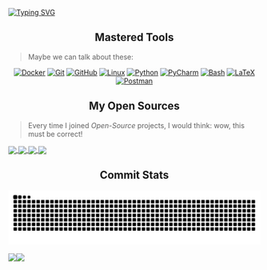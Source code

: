 [![Typing SVG](https://readme-typing-svg.demolab.com?font=Fira+Code&pause=1000&multiline=true&width=1000&lines=True+nobility+resides+in+the+human's+spirit+and+its+boundless+intellect.;%E7%9C%9F%E6%AD%A3%E7%9A%84%E9%AB%98%E8%B4%B5%E5%AD%98%E7%BB%AD%E4%BA%8E%E4%BA%BA%E7%B1%BB%E7%9A%84%E7%B2%BE%E7%A5%9E%E5%92%8C%E6%97%A0%E9%99%90%E7%9A%84%E6%99%BA%E6%85%A7%EF%BC%8C%E8%80%8C%E4%B8%8D%E6%98%AF%E5%8D%95%E7%BA%AF%E6%89%80%E8%B0%93%E7%9A%84%E6%8A%80%E6%9C%AF%E3%80%82)](https://git.io/typing-svg)

<h2 align="center">Mastered Tools</h2>

> Maybe we can talk about these:

<p align="center">
    <a href="https://www.docker.com/" target="_blank"><img src="https://skillicons.dev/icons?i=docker&theme=dark" alt="Docker"/></a>
    <a href="https://git-scm.com/" target="_blank"><img src="https://skillicons.dev/icons?i=git&theme=dark" alt="Git"/></a>
    <a href="https://github.com/" target="_blank"><img src="https://skillicons.dev/icons?i=github&theme=dark" alt="GitHub"/></a>
    <a href="https://www.linux.org/" target="_blank"><img src="https://skillicons.dev/icons?i=linux&theme=dark" alt="Linux"/></a>
    <a href="https://www.python.org/" target="_blank"><img src="https://skillicons.dev/icons?i=py&theme=dark" alt="Python"/></a>
    <a href="https://www.jetbrains.com/pycharm/" target="_blank"><img src="https://skillicons.dev/icons?i=pycharm&theme=dark" alt="PyCharm"/></a>
    <a href="https://www.gnu.org/software/bash/" target="_blank"><img src="https://skillicons.dev/icons?i=bash&theme=dark" alt="Bash"/></a>
    <a href="https://www.latex-project.org/" target="_blank"><img src="https://skillicons.dev/icons?i=latex&theme=dark" alt="LaTeX"/></a>
    <a href="https://www.postman.com/" target="_blank"><img src="https://skillicons.dev/icons?i=postman&theme=dark" alt="Postman"/></a>
</p>


<h2 align="center">My Open Sources</h2>

> Every time I joined *Open-Source* projects, I would think: wow, this must be correct!

<a href="https://github.com/Lyrlark/PGuide-Docs">
  <img height="140px" align="center" src="https://github-readme-stats.vercel.app/api/pin/?username=Lyrlark&repo=PGuide-Docs&theme=ambient_gradient&show_owner=true&hide_border=true" />
</a>
<a href="https://github.com/PGuideDev/when2eat">
  <img height="140px" align="center" src="https://github-readme-stats.vercel.app/api/pin/?username=PGuideDev&repo=when2eat&theme=ambient_gradient&show_owner=true&hide_border=true" />
</a>

<a href="https://github.com/CQMUA/ServerCenter4CQMUA">
  <img height="140px" align="center" src="https://github-readme-stats.vercel.app/api/pin/?username=CQMUA&repo=ServerCenter4CQMUA&theme=ambient_gradient&show_owner=true&hide_border=true" />
</a>
<a href="https://github.com/PGuideDev/async-my-docker">
  <img height="140px" align="center" src="https://github-readme-stats.vercel.app/api/pin/?username=PGuideDev&repo=async-my-docker&theme=ambient_gradient&show_owner=true&hide_border=true" />
</a>

<h2 align="center">Commit Stats</h2>
<picture>
  <source media="(prefers-color-scheme: dark)" srcset="https://raw.githubusercontent.com/Lyrlark/Lyrlark/output/github-contribution-grid-snake-dark.svg">
  <source media="(prefers-color-scheme: light)" srcset="https://raw.githubusercontent.com/Lyrlark/Lyrlark/output/github-contribution-grid-snake.svg">
  <img alt="github contribution grid snake animation" src="https://raw.githubusercontent.com/Lyrlark/Lyrlark/output/github-contribution-grid-snake.svg">
</picture>

<img align="" height="140px" src="https://github-readme-stats.vercel.app/api?username=Lyrlark&hide_title=true&hide_border=true&show_icons=true&include_all_commits=true&line_height=21&bg_color=0,EC6C6C,FFD479,FFFC79,73FA79&theme=graywhite&locale=cn" /><img align="" height="140px" src="https://github-readme-stats.vercel.app/api/top-langs/?username=Lyrlark&hide_title=true&hide_border=true&layout=compact&bg_color=0,73FA79,73FDFF,D783FF&theme=graywhite&locale=cn" />
